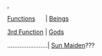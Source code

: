  , 

[Functions](social-structure-class-caste.md)      | [Beings](beings.md)

[3rd Function](third-function.md) | [Gods](gods.md)

.......................| [Sun Maiden](sun-maiden.md)???
